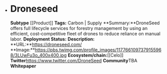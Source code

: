 - # Droneseed
  **Subtype** [[Product]]
  **Tags:** Carbon | Supply
  **Summary:**DroneSeed offers full lifecycle services for forestry management by using an efficient, cost-competitive fleet of drones to reduce reliance on manual labor. 
  **Deployment Status:**
  **Description:**
  **URL:**https://droneseed.com/
  **Image:**https://pbs.twimg.com/profile_images/1177661097379155968/3LUwFu3o_400x400.jpg
  **Ecosystem/chain:**[[Celo]]
  **Twitter**https://www.twitter.com/DroneSeed
  **Community**TBA
  **Whitepaper**